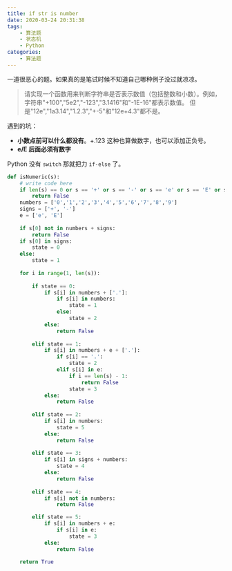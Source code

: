 ```yaml
---
title: if str is number
date: 2020-03-24 20:31:38
tags:
	- 算法题
	- 状态机
	- Python
categories:
	- 算法题
---
```


一道很恶心的题。如果真的是笔试时候不知道自己哪种例子没过就凉凉。

> 请实现一个函数用来判断字符串是否表示数值（包括整数和小数）。例如，字符串"+100","5e2","-123","3.1416"和"-1E-16"都表示数值。 但是"12e","1a3.14","1.2.3","+-5"和"12e+4.3"都不是。

遇到的坑：

-  **小数点前可以什么都没有**。+.123 这种也算做数字，也可以添加正负号。
-  **e/E 后面必须有数字**

Python 没有 `switch` 那就把力 `if-else` 了。

```python
def isNumeric(s):
    # write code here
    if len(s) == 0 or s == '+' or s == '-' or s == 'e' or s == 'E' or s == '.':
        return False
    numbers = ['0','1','2','3','4','5','6','7','8','9']
    signs = ['+', '-']
    e = ['e', 'E']
    
    if s[0] not in numbers + signs:
        return False
    if s[0] in signs:
        state = 0
    else:
        state = 1
    
    for i in range(1, len(s)):
        
        if state == 0:
            if s[i] in numbers + ['.']:
                if s[i] in numbers:
                    state = 1
                else:
                    state = 2
            else:
                return False
        
        elif state == 1:
            if s[i] in numbers + e + ['.']:
                if s[i] == '.':
                    state = 2
                elif s[i] in e:
                    if i == len(s) - 1:
                        return False
                    state = 3
            else:
                return False
            
        elif state == 2:
            if s[i] in numbers:
                state = 5
            else:
                return False
            
        elif state == 3:
            if s[i] in signs + numbers:
                state = 4
            else:
                return False
            
        elif state == 4:
            if s[i] not in numbers:
                return False

        elif state == 5:
            if s[i] in numbers + e:
                if s[i] in e:
                    state = 3
            else:
                return False

    return True
```

